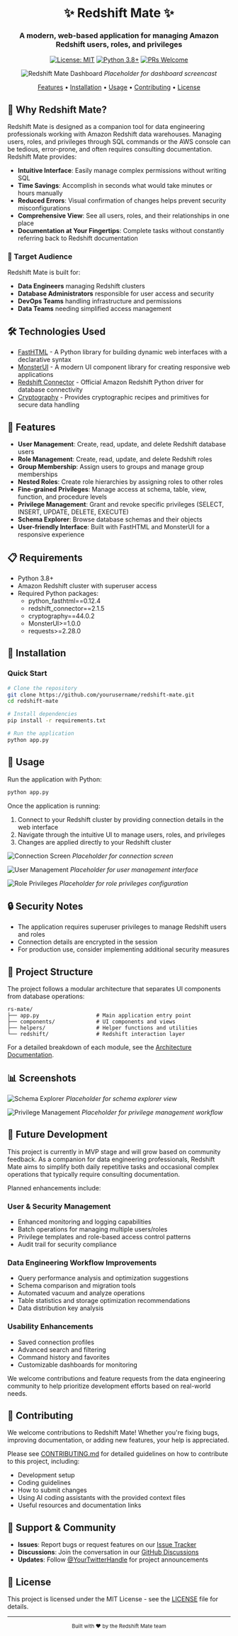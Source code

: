 <div align="center">

# ✨ Redshift Mate ✨

### A modern, web-based application for managing Amazon Redshift users, roles, and privileges

[![License: MIT](https://img.shields.io/badge/License-MIT-blue.svg)](https://opensource.org/licenses/MIT)
[![Python 3.8+](https://img.shields.io/badge/python-3.8+-blue.svg)](https://www.python.org/downloads/)
[![PRs Welcome](https://img.shields.io/badge/PRs-welcome-brightgreen.svg)](CONTRIBUTING.md)

![Redshift Mate Dashboard](placeholder-dashboard.gif)
*Placeholder for dashboard screencast*

[Features](#-features) • [Installation](#-installation) • [Usage](#-usage) • [Contributing](#-contributing) • [License](#-license)

</div>

## 🌟 Why Redshift Mate?

Redshift Mate is designed as a companion tool for data engineering professionals working with Amazon Redshift data warehouses. Managing users, roles, and privileges through SQL commands or the AWS console can be tedious, error-prone, and often requires consulting documentation. Redshift Mate provides:

- **Intuitive Interface**: Easily manage complex permissions without writing SQL
- **Time Savings**: Accomplish in seconds what would take minutes or hours manually
- **Reduced Errors**: Visual confirmation of changes helps prevent security misconfigurations
- **Comprehensive View**: See all users, roles, and their relationships in one place
- **Documentation at Your Fingertips**: Complete tasks without constantly referring back to Redshift documentation

### 🎯 Target Audience

Redshift Mate is built for:
- **Data Engineers** managing Redshift clusters
- **Database Administrators** responsible for user access and security
- **DevOps Teams** handling infrastructure and permissions
- **Data Teams** needing simplified access management

## 🛠️ Technologies Used

- [FastHTML](https://github.com/python-fasthtml/fasthtml) - A Python library for building dynamic web interfaces with a declarative syntax
- [MonsterUI](https://github.com/monster-ui/monster-ui) - A modern UI component library for creating responsive web applications
- [Redshift Connector](https://github.com/aws/amazon-redshift-python-driver) - Official Amazon Redshift Python driver for database connectivity
- [Cryptography](https://cryptography.io/en/latest/) - Provides cryptographic recipes and primitives for secure data handling

## 🚀 Features

- **User Management**: Create, read, update, and delete Redshift database users
- **Role Management**: Create, read, update, and delete Redshift roles
- **Group Membership**: Assign users to groups and manage group memberships
- **Nested Roles**: Create role hierarchies by assigning roles to other roles
- **Fine-grained Privileges**: Manage access at schema, table, view, function, and procedure levels
- **Privilege Management**: Grant and revoke specific privileges (SELECT, INSERT, UPDATE, DELETE, EXECUTE)
- **Schema Explorer**: Browse database schemas and their objects
- **User-friendly Interface**: Built with FastHTML and MonsterUI for a responsive experience

## 📋 Requirements

- Python 3.8+
- Amazon Redshift cluster with superuser access
- Required Python packages:
  - python_fasthtml==0.12.4
  - redshift_connector==2.1.5
  - cryptography==44.0.2
  - MonsterUI>=1.0.0
  - requests>=2.28.0

## 🔧 Installation

### Quick Start

```bash
# Clone the repository
git clone https://github.com/yourusername/redshift-mate.git
cd redshift-mate

# Install dependencies
pip install -r requirements.txt

# Run the application
python app.py
```

## 🚦 Usage

Run the application with Python:

```bash
python app.py
```

Once the application is running:

1. Connect to your Redshift cluster by providing connection details in the web interface
2. Navigate through the intuitive UI to manage users, roles, and privileges
3. Changes are applied directly to your Redshift cluster

![Connection Screen](placeholder-connection.png)
*Placeholder for connection screen*

![User Management](placeholder-user-management.png)
*Placeholder for user management interface*

![Role Privileges](placeholder-role-privileges.png)
*Placeholder for role privileges configuration*

## 🔒 Security Notes

- The application requires superuser privileges to manage Redshift users and roles
- Connection details are encrypted in the session
- For production use, consider implementing additional security measures

## 📁 Project Structure

The project follows a modular architecture that separates UI components from database operations:

```
rs-mate/
├── app.py                  # Main application entry point
├── components/             # UI components and views
├── helpers/                # Helper functions and utilities
└── redshift/               # Redshift interaction layer
```

For a detailed breakdown of each module, see the [Architecture Documentation](CONTRIBUTING.md#project-structure).

## 📊 Screenshots

![Schema Explorer](placeholder-schema-explorer.png)
*Placeholder for schema explorer view*

![Privilege Management](placeholder-privilege-management.gif)
*Placeholder for privilege management workflow*

## 🔮 Future Development

This project is currently in MVP stage and will grow based on community feedback. As a companion for data engineering professionals, Redshift Mate aims to simplify both daily repetitive tasks and occasional complex operations that typically require consulting documentation.

Planned enhancements include:

### User & Security Management
- Enhanced monitoring and logging capabilities
- Batch operations for managing multiple users/roles
- Privilege templates and role-based access control patterns
- Audit trail for security compliance

### Data Engineering Workflow Improvements
- Query performance analysis and optimization suggestions
- Schema comparison and migration tools
- Automated vacuum and analyze operations
- Table statistics and storage optimization recommendations
- Data distribution key analysis

### Usability Enhancements
- Saved connection profiles
- Advanced search and filtering
- Command history and favorites
- Customizable dashboards for monitoring

We welcome contributions and feature requests from the data engineering community to help prioritize development efforts based on real-world needs.

## 🤝 Contributing

We welcome contributions to Redshift Mate! Whether you're fixing bugs, improving documentation, or adding new features, your help is appreciated.

Please see [CONTRIBUTING.md](CONTRIBUTING.md) for detailed guidelines on how to contribute to this project, including:

- Development setup
- Coding guidelines
- How to submit changes
- Using AI coding assistants with the provided context files
- Useful resources and documentation links

## 🙋 Support & Community

- **Issues**: Report bugs or request features on our [Issue Tracker](https://github.com/yourusername/redshift-mate/issues)
- **Discussions**: Join the conversation in our [GitHub Discussions](https://github.com/yourusername/redshift-mate/discussions)
- **Updates**: Follow [@YourTwitterHandle](https://twitter.com/yourtwitterhandle) for project announcements

## 📄 License

This project is licensed under the MIT License - see the [LICENSE](LICENSE) file for details.

---

<div align="center">
  <sub>Built with ❤️ by the Redshift Mate team</sub>
</div>
